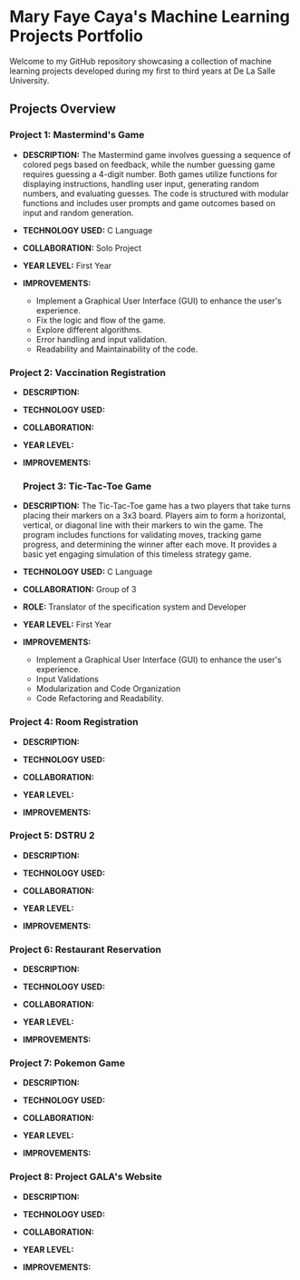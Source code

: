 # Mary Faye Caya's Machine Learning Projects Portfolio

Welcome to my GitHub repository showcasing a collection of machine learning projects developed during my first to third years at De La Salle University. 

## Projects Overview

### Project 1: Mastermind's Game 

- **DESCRIPTION:** The Mastermind game involves guessing a sequence of colored pegs based on feedback, while the number guessing game requires guessing a 4-digit number. Both games utilize functions for displaying instructions, handling user input, generating random numbers, and evaluating guesses. The code is structured with modular functions and includes user prompts and game outcomes based on input and random generation.  
- **TECHNOLOGY USED:** C Language
- **COLLABORATION:** Solo Project
- **YEAR LEVEL:** First Year
  
- **IMPROVEMENTS:**
   - Implement a Graphical User Interface (GUI) to enhance the user's experience.
   - Fix the logic and flow of the game.
   - Explore different algorithms.
   - Error handling and input validation.
   - Readability and Maintainability of the code.

### Project 2: Vaccination Registration
- **DESCRIPTION:** 
- **TECHNOLOGY USED:** 
- **COLLABORATION:** 
- **YEAR LEVEL:** 
  
- **IMPROVEMENTS:**

  ### Project 3: Tic-Tac-Toe Game

- **DESCRIPTION:** The Tic-Tac-Toe game has a two players that take turns placing their markers on a 3x3 board. Players aim to form a horizontal, vertical, or diagonal line with their markers to win the game. The program includes functions for validating moves, tracking game progress, and determining the winner after each move. It provides a basic yet engaging simulation of this timeless strategy game.
- **TECHNOLOGY USED:** C Language
- **COLLABORATION:** Group of 3
- **ROLE:** Translator of the specification system and Developer
- **YEAR LEVEL:** First Year
  
- **IMPROVEMENTS:**
    - Implement a Graphical User Interface (GUI) to enhance the user's experience.
    - Input Validations
    - Modularization and Code Organization
    - Code Refactoring and Readability.
  
### Project 4: Room Registration
- **DESCRIPTION:** 
- **TECHNOLOGY USED:** 
- **COLLABORATION:** 
- **YEAR LEVEL:** 
  
- **IMPROVEMENTS:**

### Project 5: DSTRU 2
- **DESCRIPTION:** 
- **TECHNOLOGY USED:** 
- **COLLABORATION:** 
- **YEAR LEVEL:** 
  
- **IMPROVEMENTS:**

### Project 6: Restaurant Reservation
- **DESCRIPTION:** 
- **TECHNOLOGY USED:** 
- **COLLABORATION:** 
- **YEAR LEVEL:** 
  
- **IMPROVEMENTS:**

### Project 7: Pokemon Game
- **DESCRIPTION:** 
- **TECHNOLOGY USED:** 
- **COLLABORATION:** 
- **YEAR LEVEL:** 
  
- **IMPROVEMENTS:**

### Project 8: Project GALA's Website
- **DESCRIPTION:** 
- **TECHNOLOGY USED:** 
- **COLLABORATION:** 
- **YEAR LEVEL:** 
  
- **IMPROVEMENTS:**
